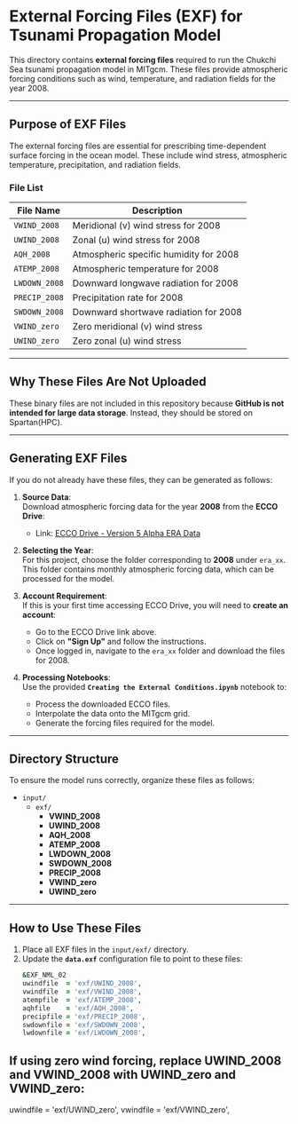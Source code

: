 # External Forcing Files (EXF) for Tsunami Propagation Model

This directory contains **external forcing files** required to run the Chukchi Sea tsunami propagation model in MITgcm. These files provide atmospheric forcing conditions such as wind, temperature, and radiation fields for the year 2008.

---

## **Purpose of EXF Files**
The external forcing files are essential for prescribing time-dependent surface forcing in the ocean model. These include wind stress, atmospheric temperature, precipitation, and radiation fields.

### **File List**
| File Name          | Description                                      |
|--------------------|--------------------------------------------------|
| `VWIND_2008`       | Meridional (v) wind stress for 2008              |
| `UWIND_2008`       | Zonal (u) wind stress for 2008                   |
| `AQH_2008`         | Atmospheric specific humidity for 2008           |
| `ATEMP_2008`       | Atmospheric temperature for 2008                 |
| `LWDOWN_2008`      | Downward longwave radiation for 2008             |
| `PRECIP_2008`      | Precipitation rate for 2008                      |
| `SWDOWN_2008`      | Downward shortwave radiation for 2008            |
| `VWIND_zero`       | Zero meridional (v) wind stress                  |
| `UWIND_zero`       | Zero zonal (u) wind stress                       |

---

## **Why These Files Are Not Uploaded**
These binary files are not included in this repository because **GitHub is not intended for large data storage**. Instead, they should be stored on Spartan(HPC).

---

## **Generating EXF Files**
If you do not already have these files, they can be generated as follows:

1. **Source Data**:  
   Download atmospheric forcing data for the year **2008** from the **ECCO Drive**:
   - Link: [ECCO Drive - Version 5 Alpha ERA Data](https://ecco.jpl.nasa.gov/drive/files/Version5/Alpha/era_xx)

2. **Selecting the Year**:  
   For this project, choose the folder corresponding to **2008** under `era_xx`. This folder contains monthly atmospheric forcing data, which can be processed for the model.

3. **Account Requirement**:  
   If this is your first time accessing ECCO Drive, you will need to **create an account**:
   - Go to the ECCO Drive link above.
   - Click on **"Sign Up"** and follow the instructions.
   - Once logged in, navigate to the `era_xx` folder and download the files for 2008.

4. **Processing Notebooks**:  
   Use the provided **`Creating the External Conditions.ipynb`** notebook to:
   - Process the downloaded ECCO files.
   - Interpolate the data onto the MITgcm grid.
   - Generate the forcing files required for the model.

---
## **Directory Structure**
To ensure the model runs correctly, organize these files as follows:


- `input/`
  - `exf/`
    - **VWIND_2008**
    - **UWIND_2008**
    - **AQH_2008**
    - **ATEMP_2008**
    - **LWDOWN_2008**
    - **SWDOWN_2008**
    - **PRECIP_2008**
    - **VWIND_zero**
    - **UWIND_zero**

---

## **How to Use These Files**
1. Place all EXF files in the `input/exf/` directory.
2. Update the **`data.exf`** configuration file to point to these files:
   ```fortran
   &EXF_NML_02
   uwindfile  = 'exf/UWIND_2008',
   vwindfile  = 'exf/VWIND_2008',
   atempfile  = 'exf/ATEMP_2008',
   aqhfile    = 'exf/AQH_2008',
   precipfile = 'exf/PRECIP_2008',
   swdownfile = 'exf/SWDOWN_2008',
   lwdownfile = 'exf/LWDOWN_2008',


## If using zero wind forcing, replace UWIND_2008 and VWIND_2008 with UWIND_zero and VWIND_zero:

uwindfile  = 'exf/UWIND_zero',
vwindfile  = 'exf/VWIND_zero',

